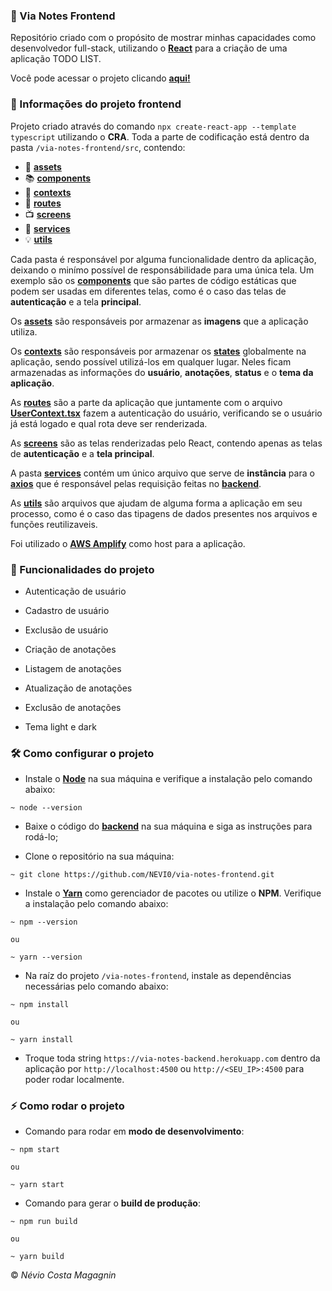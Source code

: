 ### :green_book: Via Notes Frontend

Repositório criado com o propósito de mostrar minhas capacidades como desenvolvedor full-stack, utilizando o **[React](https://pt-br.reactjs.org/)** para a criação de uma aplicação TODO LIST.

Você pode acessar o projeto clicando **[aqui!](https://main.d7wwexdxzj8w.amplifyapp.com/)**

### :scroll: Informações do projeto frontend

Projeto criado através do comando `npx create-react-app --template typescript` utilizando o **CRA**. Toda a parte de codificação está dentro da pasta `/via-notes-frontend/src`, contendo:

- :pushpin: **[assets](https://github.com/NEVI0/via-notes-frontend/tree/main/src/assets)**
- :books: **[components](https://github.com/NEVI0/via-notes-frontend/tree/main/src/components)**
- :closed_lock_with_key: **[contexts](https://github.com/NEVI0/via-notes-frontend/tree/main/src/contexts)**
- :construction: **[routes](https://github.com/NEVI0/via-notes-frontend/tree/main/src/routes)**
- :tv: **[screens](https://github.com/NEVI0/via-notes-frontend/tree/main/src/screens)**
- :satellite: **[services](https://github.com/NEVI0/via-notes-frontend/tree/main/src/services)**
- :bulb: **[utils](https://github.com/NEVI0/via-notes-frontend/tree/main/src/utils)**

Cada pasta é responsável por alguma funcionalidade dentro da aplicação, deixando o minímo possível de responsábilidade para uma única tela. Um exemplo são os **[components](https://github.com/NEVI0/via-notes-frontend/tree/main/src/components)** que são partes de código estáticas que podem ser usadas em diferentes telas, como é o caso das telas de **autenticação** e a tela **principal**.

Os **[assets](https://github.com/NEVI0/via-notes-frontend/tree/main/src/assets)** são responsáveis por armazenar as **imagens** que a aplicação utiliza.

Os **[contexts](https://github.com/NEVI0/via-notes-frontend/tree/main/src/contexts)** são responsáveis por armazenar os **[states](https://pt-br.reactjs.org/docs/state-and-lifecycle.html)** globalmente na aplicação, sendo possível utilizá-los em qualquer lugar. Neles ficam armazenadas as informações do **usuário**, **anotações**, **status** e o **tema da aplicação**.

As **[routes](https://github.com/NEVI0/via-notes-frontend/tree/main/src/routes)** são a parte da aplicação que juntamente com o arquivo **[UserContext.tsx](https://github.com/NEVI0/via-notes-frontend/blob/main/src/contexts/UserContext.tsx)** fazem a autenticação do usuário, verificando se o usuário já está logado e qual rota deve ser renderizada.

As **[screens](https://github.com/NEVI0/via-notes-frontend/tree/main/src/screens)** são as telas renderizadas pelo React, contendo apenas as telas de **autenticação** e a **tela principal**.

A pasta **[services](https://github.com/NEVI0/via-notes-frontend/tree/main/src/services)** contém um único arquivo que serve de **instância** para o **[axios](https://github.com/axios/axios)** que é responsável pelas requisição feitas no **[backend](https://github.com/NEVI0/via-notes-backend)**.

As **[utils](https://github.com/NEVI0/via-notes-frontend/tree/main/src/utils)** são arquivos que ajudam de alguma forma a aplicação em seu processo, como é o caso das tipagens de dados presentes nos arquivos e funções reutilizaveis.

Foi utilizado o **[AWS Amplify](https://aws.amazon.com/pt/amplify/)** como host para a aplicação.

### :key: Funcionalidades do projeto

- Autenticação de usuário
- Cadastro de usuário
- Exclusão de usuário

- Criação de anotações
- Listagem de anotações
- Atualização de anotações
- Exclusão de anotações

- Tema light e dark

### :hammer_and_wrench: Como configurar o projeto

- Instale o **[Node](https://nodejs.org/en/download/)** na sua máquina e verifique a instalação pelo comando abaixo:
```
~ node --version
```

- Baixe o código do **[backend](https://github.com/NEVI0/via-notes-backend)** na sua máquina e siga as instruções para rodá-lo;

- Clone o repositório na sua máquina:
```
~ git clone https://github.com/NEVI0/via-notes-frontend.git
```

- Instale o **[Yarn](https://classic.yarnpkg.com/en/docs/install/)** como gerenciador de pacotes ou utilize o **NPM**. Verifique a instalação pelo comando abaixo:
```
~ npm --version

ou

~ yarn --version
```

- Na raíz do projeto `/via-notes-frontend`, instale as dependências necessárias pelo comando abaixo:
```
~ npm install

ou

~ yarn install
```

- Troque toda string `https://via-notes-backend.herokuapp.com` dentro da aplicação por `http://localhost:4500` ou `http://<SEU_IP>:4500` para poder rodar localmente.

### :zap: Como rodar o projeto

- Comando para rodar em **modo de desenvolvimento**:
```
~ npm start

ou

~ yarn start
```

- Comando para gerar o **build de produção**:
```
~ npm run build

ou

~ yarn build
```

:copyright: *Névio Costa Magagnin*
